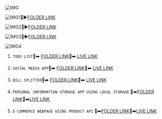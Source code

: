 
![IMG](https://img.shields.io/badge/JAVASCRIPT%20REPOSITORY%20---%23ED1C24
)

![IMG1](https://img.shields.io/badge/JAVASCRIPT---%20IMPORTANT%20TOPICS%20---GREEN):file_folder::arrow_forward:[FOLDER LINK](https://github.com/kapilsarkar/ADVANCE-JAVASCRIPT/tree/main/ADVANCE%20JAVASCRIPT-CONCEPTS)


![IMG2](https://img.shields.io/badge/JAVASCRIPT%20---REVISION%20---%20RED
):file_folder::arrow_forward:[FOLDER LINK](https://github.com/kapilsarkar/ADVANCE-JAVASCRIPT/tree/main/JAVA%20SCRIPT%20REVISION)


![IMG3](https://img.shields.io/badge/JAVSCRIPT%20---%20PROJECTS%20---
):file_folder::arrow_forward:[FOLDER LINK](https://github.com/kapilsarkar/ADVANCE-JAVASCRIPT/tree/main/JAVA%20SCRIPT%20PROJECTS)


![IMG4](https://img.shields.io/badge/IMPORTANT%20PROJECTS%20---%23FF5733
)

1. `TODO LIST`:open_file_folder::arrow_right: [FOLDER LINK](https://github.com/kapilsarkar/ADVANCE-JAVASCRIPT/tree/main/JAVA%20SCRIPT%20PROJECTS/TO%20DO%20LIST):red_circle::arrow_right:  [LIVE LINK](https://todoappkapil.netlify.app/)

1. `SOCIAL MEDIA APP`:open_file_folder::arrow_right: [FOLDER LINK](https://github.com/kapilsarkar/ADVANCE-JAVASCRIPT/tree/main/JAVA%20SCRIPT%20PROJECTS/SOCIAL%20MEDIA):red_circle::arrow_right: [LIVE LINK](https://socialmedappiakapil.netlify.app/)

1. `BILL SPLITTER`:open_file_folder::arrow_right: [FOLDER LINK](https://github.com/kapilsarkar/ADVANCE-JAVASCRIPT/tree/main/JAVA%20SCRIPT%20PROJECTS/BILL%20SPLITTER):red_circle::arrow_right: [LIVE LINK](https://billsplitterkapil.netlify.app/)



1. `PERSONAL INFORMATION STORAGE APP USING LOCAL STORAGE` :open_file_folder::arrow_right:[FOLDER LINK](https://github.com/kapilsarkar/ADVANCE-JAVASCRIPT/tree/main/JAVA%20SCRIPT%20PROJECTS/PERSONAL%20INFORMATION%20STORE):red_circle::arrow_right:[LIVE LINK](https://perstoreappkapil.netlify.app/)

1. `E-COMMERCE WEBPAGE USING PRODUCT API` :open_file_folder::arrow_right:[FOLDER LINK](https://github.com/kapilsarkar/ADVANCE-JAVASCRIPT/tree/main/JAVA%20SCRIPT%20PROJECTS/PRODUCT%20API%20PROJECT):red_circle::arrow_right:[LIVE LINK](https://productapikapilsarkar.netlify.app/)
